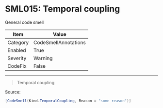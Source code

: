 # SML015: Temporal coupling

General code smell

|Item|Value|
|-|-|
|Category|CodeSmellAnnotations|
|Enabled|True|
|Severity|Warning|
|CodeFix|False|
---

> Temporal coupling


Source:
```cs
[CodeSmell(Kind.TemporalCoupling, Reason = "some reason")]
```